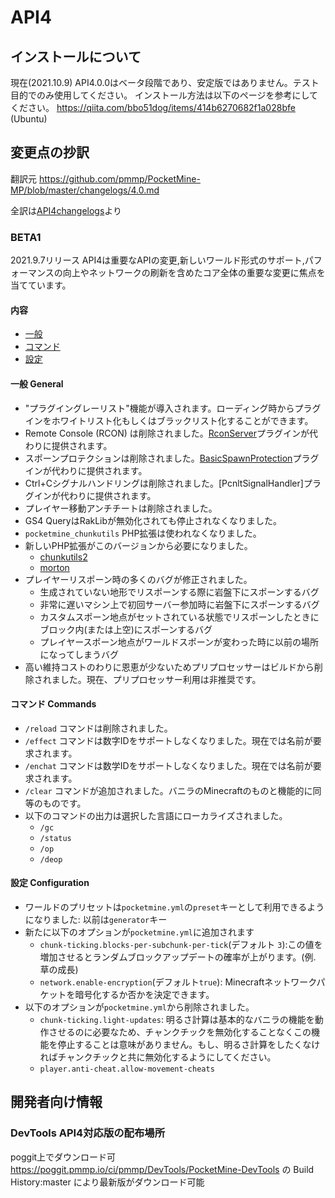 # API4

## インストールについて
現在(2021.10.9) API4.0.0はベータ段階であり、安定版ではありません。テスト目的でのみ使用してください。
インストール方法は以下のページを参考にしてください。
<https://qiita.com/bbo51dog/items/414b6270682f1a028bfe> (Ubuntu)

## 変更点の抄訳
翻訳元 <https://github.com/pmmp/PocketMine-MP/blob/master/changelogs/4.0.md>

全訳は[API4changelogs](/API4changelogs.md)より
### BETA1
2021.9.7リリース
API4は重要なAPIの変更,新しいワールド形式のサポート,パフォーマンスの向上やネットワークの刷新を含めたコア全体の重要な変更に焦点を当てています。

#### 内容
- [一般](#一般-general)
- [コマンド](#コマンド-commands)
- [設定](#設定-configuration)
#### 一般 General
- "プラグイングレーリスト"機能が導入されます。ローディング時からプラグインをホワイトリスト化もしくはブラックリスト化することができます。
- Remote Console (RCON) は削除されました。[RconServer](https://github.com/pmmp/RconServer)プラグインが代わりに提供されます。
- スポーンプロテクションは削除されました。[BasicSpawnProtection](https://github.com/pmmp/BasicSpawnProtection)プラグインが代わりに提供されます。
- Ctrl+Cシグナルハンドリングは削除されました。[PcnltSignalHandler]プラグインが代わりに提供されます。
- プレイヤー移動アンチチートは削除されました。
- GS4 QueryはRakLibが無効化されても停止されなくなりました。
- `pocketmine_chunkutils` PHP拡張は使われなくなりました。
- 新しいPHP拡張がこのバージョンから必要になりました。
    - [chunkutils2](https://github.com/pmmp/ext-chunkutils2)
    - [morton](https://github.com/pmmp/ext-morton)
- プレイヤーリスポーン時の多くのバグが修正されました。
    - 生成されていない地形でリスポーンする際に岩盤下にスポーンするバグ
    - 非常に遅いマシン上で初回サーバー参加時に岩盤下にスポーンするバグ
    - カスタムスポーン地点がセットされている状態でリスポーンしたときにブロック内(または上空)にスポーンするバグ
    - プレイヤースポーン地点がワールドスポーンが変わった時に以前の場所になってしまうバグ
- 高い維持コストのわりに恩恵が少ないためプリプロセッサーはビルドから削除されました。現在、プリプロセッサー利用は非推奨です。

#### コマンド Commands
- `/reload` コマンドは削除されました。
- `/effect` コマンドは数字IDをサポートしなくなりました。現在では名前が要求されます。
- `/enchat` コマンドは数学IDをサポートしなくなりました。現在では名前が要求されます。
- `/clear` コマンドが追加されました。バニラのMinecraftのものと機能的に同等のものです。
- 以下のコマンドの出力は選択した言語にローカライズされました。
    - `/gc`
    - `/status`
    - `/op`
    - `/deop`

#### 設定 Configuration
- ワールドのプリセットは`pocketmine.yml`の`preset`キーとして利用できるようになりました: 以前は`generator`キー
- 新たに以下のオプションが`pocketmine.yml`に追加されます
    - `chunk-ticking.blocks-per-subchunk-per-tick`(デフォルト `3`):この値を増加させるとランダムブロックアップデートの確率が上がります。(例. 草の成長)
    - `network.enable-encryption`(デフォルト`true`): Minecraftネットワークパケットを暗号化するか否かを決定できます。
- 以下のオプションが`pocketmine.yml`から削除されました。
    - `chunk-ticking.light-updates`: 明るさ計算は基本的なバニラの機能を動作させるのに必要なため、チャンクチックを無効化することなくこの機能を停止することは意味がありません。もし、明るさ計算をしたくなければチャンクチックと共に無効化するようにしてください。
    - `player.anti-cheat.allow-movement-cheats`

## 開発者向け情報
### DevTools API4対応版の配布場所
poggit上でダウンロード可 <https://poggit.pmmp.io/ci/pmmp/DevTools/PocketMine-DevTools> の Build History:master により最新版がダウンロード可能
